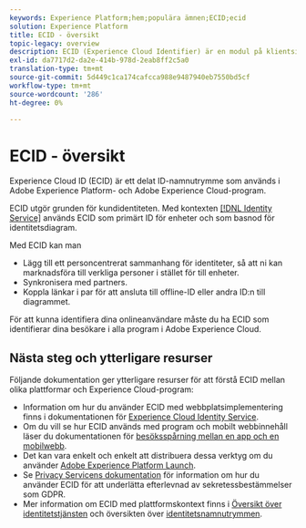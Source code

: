```yaml
---
keywords: Experience Platform;hem;populära ämnen;ECID;ecid
solution: Experience Platform
title: ECID - översikt
topic-legacy: overview
description: ECID (Experience Cloud Identifier) är en modul på klientsidan som ger tillgång till identitetshantering och som tillhandahåller tre primära funktioner.
exl-id: da7717d2-da2e-414b-978d-2eab8ff2c5a0
translation-type: tm+mt
source-git-commit: 5d449c1ca174cafcca988e9487940eb7550bd5cf
workflow-type: tm+mt
source-wordcount: '286'
ht-degree: 0%

---
```


# ECID - översikt

Experience Cloud ID (ECID) är ett delat ID-namnutrymme som används i Adobe Experience Platform- och Adobe Experience Cloud-program.

ECID utgör grunden för kundidentiteten. Med kontexten [[!DNL Identity Service]](./home.md) används ECID som primärt ID för enheter och som basnod för identitetsdiagram.

Med ECID kan man

* Lägg till ett personcentrerat sammanhang för identiteter, så att ni kan marknadsföra till verkliga personer i stället för till enheter.
* Synkronisera med partners.
* Koppla länkar i par för att ansluta till offline-ID eller andra ID:n till diagrammet.

För att kunna identifiera dina onlineanvändare måste du ha ECID som identifierar dina besökare i alla program i Adobe Experience Cloud.

## Nästa steg och ytterligare resurser

Följande dokumentation ger ytterligare resurser för att förstå ECID mellan olika plattformar och Experience Cloud-program:

* Information om hur du använder ECID med webbplatsimplementering finns i dokumentationen för [Experience Cloud Identity Service](https://experienceleague.adobe.com/docs/id-service/using/home.html?lang=en).
* Om du vill se hur ECID används med program och mobilt webbinnehåll läser du dokumentationen för [besöksspårning mellan en app och en mobilwebb](https://experienceleague.adobe.com/docs/mobile-services/ios/sdk-reference-ios/hybrid-app.html?lang=en#sdk-reference-ios).
* Det kan vara enkelt och enkelt att distribuera dessa verktyg om du använder [Adobe Experience Platform Launch](https://experienceleague.adobe.com/docs/launch/using/home.html?lang=en).
* Se [Privacy Servicens dokumentation](../privacy-service/identity-data.md) för information om hur du använder ECID för att underlätta efterlevnad av sekretessbestämmelser som GDPR.
* Mer information om ECID med plattformskontext finns i [Översikt över identitetstjänsten](./home.md) och översikten över [identitetsnamnutrymmen](./namespaces.md).